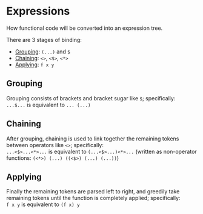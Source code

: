 # Expressions
How functional code will be converted into an expression tree.

There are 3 stages of binding:
- [Grouping](#grouping): `(...)` and `$`
- [Chaining](#chaining): `<>`, `<$>`, `<*>`
- [Applying](#applying): `f x y`

## Grouping
Grouping consists of brackets and bracket sugar like `$`; specifically: \
`...$...` is equivalent to `... (...)`

## Chaining
After grouping, chaining is used to link together the remaining tokens between operators like `<>`; specifically: \
`...<$>...<*>...` is equivalent to `(...<$>...)<*>...` (written as non-operator functions: `(<*>) (...) ((<$>) (...) (...))`)

## Applying
Finally the remaining tokens are parsed left to right, and greedily take remaining tokens until the function is completely applied; specifically: \
`f x y` is equivalent to `(f x) y`
